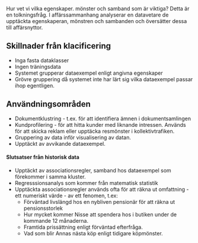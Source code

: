 Hur vet vi vilka egenskaper. mönster och samband som är viktiga? Detta är en tolkningsfråg. I affärssammanhang analyserar en datavetare de upptäckta egenskaperan, mönstren och sambanden och översätter dessa till affärsnyttor.

## Skillnader från klacificering
- Inga fasta dataklasser
- Ingen träningsdata
- Systemet grupperar dataexempel enligt angivna egenskaper
- Grövre gruppering då systemet inte har lärt sig vilka dataexempel passar ihop egentligen.

## Användningsområden
- Dokumentklustring - t.ex. för att identifiera ämnen i dokumentsamlingen
- Kundprofilering - för att hitta kunder med liknande intressen. Används för att skicka reklam eller upptäcka resmönster i kollektivtrafiken.
- Gruppering av data inför visualisering av datan.
- Upptäckt av avvikande dataexempel.

#### Slutsatser från historisk data
- Upptäckt av associationsregler, samband hos dataexempel som förekommer i samma kluster.
- Regresssionsanalys som kommer från matematisk statistik
- Upptäckta associationsregler används ofta för att räkna ut omfattning -  ett numeriskt värde - av ett fenomen, t.ex:
	- Förväntad livslängd hos en nybliven pensionär för att räkna ut pensionsstorlek
	- Hur mycket kommer Nisse att spendera hos i butiken under de kommande 12 månaderna.
	- Framtida prissättning enligt förväntad efterfråga.
	- Vad som blir Annas nästa köp enligt tidigare köpmönster.